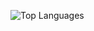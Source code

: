 ![Top Languages](https://github-readme-stats.vercel.app/api/top-langs/?username=natanheringer&layout=compact&theme=default&langs_count=100)
